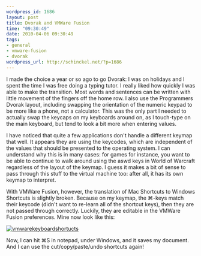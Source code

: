 ```yaml
--- 
wordpress_id: 1686
layout: post
title: Dvorak and VMWare Fusion
time: "09:30:49"
date: 2010-04-06 09:30:49
tags: 
- general
- vmware-fusion
- dvorak
wordpress_url: http://schinckel.net/?p=1686
---
```

I made the choice a year or so ago to go Dvorak: I was on holidays and I spent the time I was free doing a typing tutor. I really liked how quickly I was able to make the transition. Most words and sentences can be written with little movement of the fingers off the home row. I also use the Programmers Dvorak layout, including swapping the orientation of the numeric keypad to be more like a phone, not a calculator. This was the only part I needed to actually swap the keycaps on my keyboards around on, as I touch-type on the main keyboard, but tend to look a bit more when entering values. 

I have noticed that quite a few applications don't handle a different keymap that well. It appears they are using the keycodes, which are independent of the values that should be presented to the operating system. I can understand why this is in many cases: for games for instance, you want to be able to continue to walk around using the aswd keys in World of Warcraft regardless of the layout of the keymap. I guess it makes a bit of sense to pass through this stuff to the virtual machine too: after all, it has its own keymap to interpret. 

With VMWare Fusion, however, the translation of Mac Shortcuts to Windows Shortcuts is slightly broken. Because on my keymap, the ⌘-keys match their keycode (didn't want to re-learn all of the shortcut keys), then they are not passed through correctly. Luckily, they are editable in the VMWare Fusion preferences. Mine now look like this: 

[![][1]][2] 

Now, I can hit ⌘S in notepad, under Windows, and it saves my document. And I can use the cut/copy/paste/undo shortcuts again! 

   [1]: /images/2010/04/vmwarekeyboardshortucts-300x128.png (vmwarekeyboardshortucts)
   [2]: /images/2010/04/vmwarekeyboardshortucts.png

